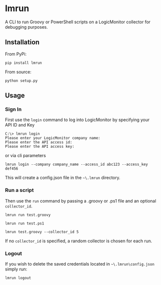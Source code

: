 # lmrun

A CLI to run Groovy or PowerShell scripts on a LogicMonitor collector for debugging purposes.

## Installation

From PyPi:

`pip install lmrun`

From source:

`python setup.py`

## Usage

### Sign In

First use the `login` command to log into LogicMonitor by specifying your API ID and Key

```
C:\> lmrun login
Please enter your LogicMonitor company name:
Please enter the API access id:
Please enter the API access key:
```

or via cli parameters

```
lmrun login --company company_name --access_id abc123 --access_key def456
```

This will create a config.json file in the `~\.lmrun` directory.

### Run a script

Then use the `run` command by passing a .groovy or .ps1 file and an optional `collector_id`.

```
lmrun run test.groovy
```

```
lmrun run test.ps1
```

```
lmrun test.groovy --collector_id 5
```

If no `collector_id` is specified, a random collector is chosen for each run.

### Logout

If you wish to delete the saved credentials located in `~\.lmrun\config.json` simply run:

```
lmrun logout
```
